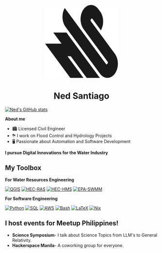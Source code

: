 <div align="center" style="margin:auto;">
    <img src="assets/nedsantiago-sharp-logo.svg" title="logo" alt="logo" width="240" height="240"/><br>
</div>
<h1 align="center">Ned Santiago</h1>

[![Ned's GitHub stats](https://github-readme-stats.vercel.app/api?username=nedsantiago)](https://github.com/anuraghazra/github-readme-stats)

**About me**

- 🏙️ Licensed Civil Engineer
- ⛈  I work on Flood Control and Hydrology Projects
- 🖥️ Passionate about Automation and Software Development

**I pursue Digital Innovations for the Water Industry**

## My Toolbox

**For Water Resources Engineering**

[![QGIS](https://img.shields.io/badge/QGIS-green)](https://qgis.org/)
[![HEC-RAS](https://img.shields.io/badge/HEC--RAS-blue)](https://www.hec.usace.army.mil/software/hec-ras/)
[![HEC-HMS](https://img.shields.io/badge/HEC--HMS-blue)](https://www.hec.usace.army.mil/software/hec-hms/)
[![EPA-SWMM](https://img.shields.io/badge/EPA--SWMM-blue)](https://www.epa.gov/water-research/storm-water-management-model-swmm/)

**For Software Engineering**

[![Python](https://img.shields.io/badge/Python-yellow)](https://www.python.org/)
[![SQL](https://img.shields.io/badge/SQL-orange)](https://en.wikipedia.org/wiki/SQL)
[![AWS](https://img.shields.io/badge/AWS-red)](https://aws.amazon.com/)
[![Bash](https://img.shields.io/badge/Bash-black)](https://en.wikipedia.org/wiki/Bash_(Unix_shell))
[![LaTeX](https://img.shields.io/badge/LaTeX-white)](https://www.latex-project.org/)
[![Nix](https://img.shields.io/badge/Nix-blue)](https://nixos.org/)

## I host events for Meetup Philippines!

- **Science Symposium**- I talk about Science Topics from LLM's to General Relativity.
- **Hackerspace Manila**- A coworking group for everyone.


<!--
## My Toolbox

## My Tech Stack

- Front-end: Flutter Framework
- Backend: Supabase

A lean technology stack that balances power, self-sufficiency, and
maintainability.

### Engineering Technologies

- QGIS
- HEC-RAS
- HEC-HMS
- EPA-SWMM
- Civil3D
- ArcGIS

### Data Analysis & Engineering

- Python
- Pandas
- Matplotlib
- SQL
- Postgres
- Numpy

### Cloud

- AWS (mainly EC2)
- fail2ban
- iptables
- nftables

### Cybersecurity Tools

- nmap
- wireshark

### Operating Systems

- NixOS
- Ubuntu

### Other Automation Tools

- LaTeX (document formatting)
- Bash Scripts
-->
